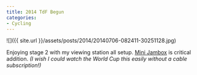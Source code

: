 ```yaml
---
title: 2014 TdF Begun
categories:
- Cycling
---
```


![]({{ site.url }}/assets/posts/2014/20140706-082411-30251128.jpg)
  



Enjoying stage 2 with my viewing station all setup. [Mini Jambox](https://jawbone.com/speakers/minijambox) is critical addition.
_(I wish I could watch the World Cup this easily without a cable subscription!)_
